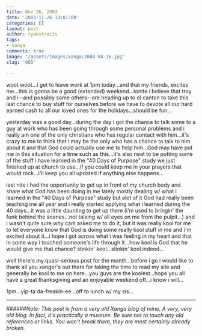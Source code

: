 ```yaml
---
title: Nov 26, 2003
date: '2003-11-26 13:01:00'
categories: []
layout: post
author: ryanstraits
tags:
- xanga
comments: true
image: "/assets/images/xanga/2004-04-16.jpg"
slug: '065'

---
```

woot woot...i get to leave work at 1pm today...and that my friends, excites me...this is gonna be a good (extended) weekend...tonite i believe that troy and i--and possibly some others--are heading up to el canton to take this last chance to buy stuff for ourselves before we have to devote all our hard earned cash to all our loved ones for the holidays...should be fun...

<!-- break -->

yesterday was a good day...during the day i got the chance to talk some to a guy at work who has been going through some personal problems and i really am one of the only christians who has regular contact with him...it's crazy to me to think that i may be the only who has a chance to talk to him about it and that God could actually use me to help him...God may have put me in this situation for a time such as this...it's also neat to be putting some of the stuff i have learned in the "40 Days of Purpose" study we just finished up at church to use...if you could keep me in your prayers that would rock...i'll keep you all updated if anything else happens...

last nite i had the opportunity to get up in front of my church body and share what God has been doing in me lately mostly dealing w/ what i learned in the "40 Days of Purpose" study but alot of it God had really been teaching me all year and i really started applying what i learned during the 40 days...it was a little daunting to get up there (i'm used to bringin' the funk behind the scenes...not talking w/ all eyes on me from the pulpit...) and i wasn't quite sure why cam asked me to do it, but it was really kool for me to let everyone know that God is doing some really kool stuff in me and i'm excited about it...i hope i got across what i was feeling in my heart and that in some way i touched someone's life through it...how kool is God that he would give me that chance? stinkin' kool...stinkin' kool indeed...

well there's my quasi-serious post for the month...before i go i would like to thank all you xanger's out there for taking the time to read my site and generally be kool to me on here...you guys are the koolest...hope you all have a great thanksgiving and an enjoyable weekend off...i know i will...

1pm...yip-ta da-freakin-ee...off to lunch w/ my sis...

---

######*Note: This post is from a very old Xanga blog of mine. A very, very old blog. In fact, it's practically a museum. Be sure not to touch any old references or links. You won't break them, they are most certainly already broken.*
